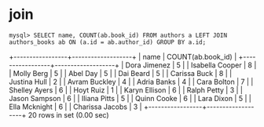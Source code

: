 # join

    mysql> SELECT name, COUNT(ab.book_id) FROM authors a LEFT JOIN authors_books ab ON (a.id = ab.author_id) GROUP BY a.id;
+-----------------+-------------------+
| name            | COUNT(ab.book_id) |
+-----------------+-------------------+
| Dora Jimenez    |                 5 |
| Isabella Cooper |                 8 |
| Molly Berg      |                 5 |
| Abel Day        |                 5 |
| Dai Beard       |                 5 |
| Carissa Buck    |                 8 |
| Justina Hull    |                 2 |
| Avram Buckley   |                 4 |
| Adria Banks     |                 4 |
| Cara Bolton     |                 7 |
| Shelley Ayers   |                 6 |
| Hoyt Ruiz       |                 1 |
| Karyn Ellison   |                 6 |
| Ralph Petty     |                 3 |
| Jason Sampson   |                 6 |
| Iliana Pitts    |                 5 |
| Quinn Cooke     |                 6 |
| Lara Dixon      |                 5 |
| Ella Mcknight   |                 6 |
| Charissa Jacobs |                 3 |
+-----------------+-------------------+
20 rows in set (0.00 sec)

